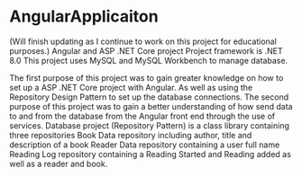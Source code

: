 # AngularApplicaiton
(Will finish updating as I continue to work on this project for educational purposes.)
Angular and ASP .NET Core project
Project framework is .NET 8.0
This project uses MySQL and MySQL Workbench to manage database. 

The first purpose of this project was to gain greater knowledge on how to set up a ASP .NET Core project with Angular. As well as using the Repository Design Pattern to set up the database connections.
The second purpose of this project was to gain a better understanding of how send data to and from the database from the Angular front end through the use of services. 
Database project (Repository Pattern) is a class library containing three repositories
Book Data repository including author, title and description of a book
Reader Data repository containing a user full name
Reading Log repository containing a Reading Started and Reading added as well as a reader and book.
